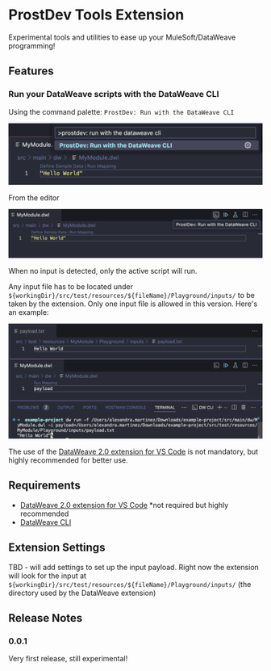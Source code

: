 # ProstDev Tools Extension

Experimental tools and utilities to ease up your MuleSoft/DataWeave programming!

## Features

### Run your DataWeave scripts with the DataWeave CLI

Using the command palette: `ProstDev: Run with the DataWeave CLI`

![Command Palette: ProstDev: Run with the DataWeave CLI](/img/dwcli-command.png)

From the editor

![Editor Bar: Run with the DataWeave CLI button](/img/dwcli-button.png)

When no input is detected, only the active script will run. 

Any input file has to be located under `${workingDir}/src/test/resources/${fileName}/Playground/inputs/` to be taken by the extension. Only one input file is allowed in this version. Here's an example:

![Example with an input payload](/img/example-input.png)

The use of the [DataWeave 2.0 extension for VS Code](https://marketplace.visualstudio.com/items?itemName=MuleSoftInc.dataweave) is not mandatory, but highly recommended for better use.

## Requirements

- [DataWeave 2.0 extension for VS Code](https://marketplace.visualstudio.com/items?itemName=MuleSoftInc.dataweave) *not required but highly recommended
- [DataWeave CLI](https://github.com/mulesoft-labs/data-weave-cli)

## Extension Settings

TBD - will add settings to set up the input payload. Right now the extension will look for the input at `${workingDir}/src/test/resources/${fileName}/Playground/inputs/` (the directory used by the DataWeave extension)

## Release Notes

### 0.0.1

Very first release, still experimental!

